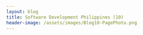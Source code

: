 ```yaml
---
layout: blog
title: Software Development Philippines (10)
header-image: /assets/images/Blog10-PagePhoto.png
---
```


